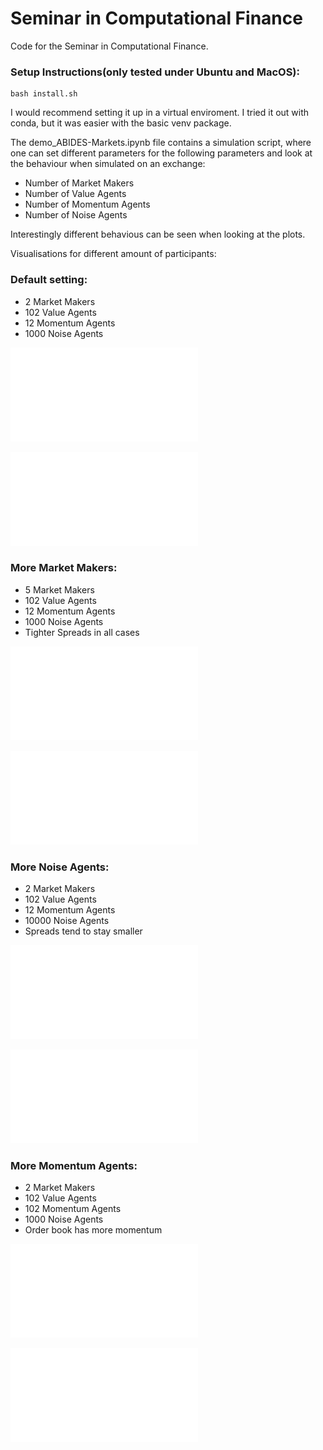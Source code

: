 # Seminar in Computational Finance

Code for the Seminar in Computational Finance.

### Setup Instructions(only tested under Ubuntu and MacOS):

```
bash install.sh
```

I would recommend setting it up in a virtual enviroment. I tried it out with conda, but it was easier with the basic venv package.

The demo_ABIDES-Markets.ipynb file contains a simulation script, where one can set different parameters for the following parameters and look at the behaviour when simulated on an exchange:

* Number of Market Makers
* Number of Value Agents
* Number of Momentum Agents
* Number of Noise Agents

Interestingly different behavious can be seen when looking at the plots.

Visualisations for different amount of participants:

### Default setting: 
* 2 Market Makers
* 102 Value Agents
* 12 Momentum Agents
* 1000 Noise Agents

![Standard Setting](plots/basicL1.pdf)

![Standard Setting](plots/basicL2.pdf)

### More Market Makers: 
* 5 Market Makers
* 102 Value Agents
*  12 Momentum Agents
*   1000 Noise Agents
* Tighter Spreads in all cases

![Standard Setting](plots/5_market_makerL1.pdf)

![Standard Setting](plots/5_market_makerL2.pdf)

### More Noise Agents: 
* 2 Market Makers
* 102 Value Agents
* 12 Momentum Agents
* 10000 Noise Agents
* Spreads tend to stay smaller

![Standard Setting](plots/10000_noisyL1.pdf)

![Standard Setting](plots/10000_noisyL2.pdf)

### More Momentum Agents: 
* 2 Market Makers
* 102 Value Agents
* 102 Momentum Agents
* 1000 Noise Agents
* Order book has more momentum

![Standard Setting](plots/momentum_agentsL1.pdf)

![Standard Setting](plots/momentum_agentsL2.pdf)

